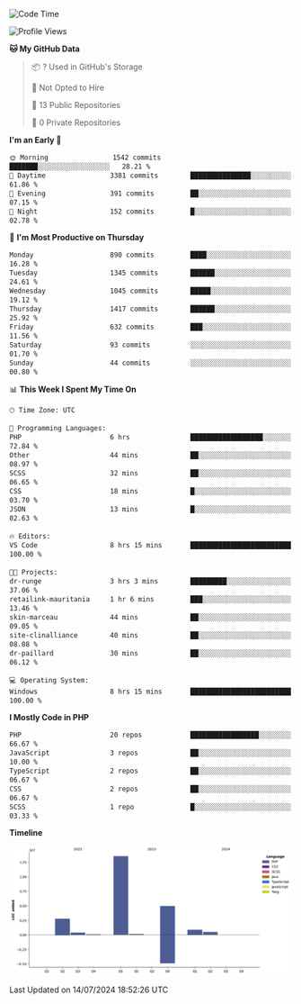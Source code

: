 <!--START_SECTION:waka-->
![Code Time](http://img.shields.io/badge/Code%20Time-1%2C758%20hrs%206%20mins-blue)

![Profile Views](http://img.shields.io/badge/Profile%20Views-0-blue)

**🐱 My GitHub Data** 

> 📦 ? Used in GitHub's Storage 
 > 
> 🚫 Not Opted to Hire
 > 
> 📜 13 Public Repositories 
 > 
> 🔑 0 Private Repositories 
 > 
**I'm an Early 🐤** 

```text
🌞 Morning                1542 commits        ███████░░░░░░░░░░░░░░░░░░   28.21 % 
🌆 Daytime                3381 commits        ███████████████░░░░░░░░░░   61.86 % 
🌃 Evening                391 commits         ██░░░░░░░░░░░░░░░░░░░░░░░   07.15 % 
🌙 Night                  152 commits         █░░░░░░░░░░░░░░░░░░░░░░░░   02.78 % 
```
📅 **I'm Most Productive on Thursday** 

```text
Monday                   890 commits         ████░░░░░░░░░░░░░░░░░░░░░   16.28 % 
Tuesday                  1345 commits        ██████░░░░░░░░░░░░░░░░░░░   24.61 % 
Wednesday                1045 commits        █████░░░░░░░░░░░░░░░░░░░░   19.12 % 
Thursday                 1417 commits        ██████░░░░░░░░░░░░░░░░░░░   25.92 % 
Friday                   632 commits         ███░░░░░░░░░░░░░░░░░░░░░░   11.56 % 
Saturday                 93 commits          ░░░░░░░░░░░░░░░░░░░░░░░░░   01.70 % 
Sunday                   44 commits          ░░░░░░░░░░░░░░░░░░░░░░░░░   00.80 % 
```


📊 **This Week I Spent My Time On** 

```text
🕑︎ Time Zone: UTC

💬 Programming Languages: 
PHP                      6 hrs               ██████████████████░░░░░░░   72.84 % 
Other                    44 mins             ██░░░░░░░░░░░░░░░░░░░░░░░   08.97 % 
SCSS                     32 mins             ██░░░░░░░░░░░░░░░░░░░░░░░   06.65 % 
CSS                      18 mins             █░░░░░░░░░░░░░░░░░░░░░░░░   03.70 % 
JSON                     13 mins             █░░░░░░░░░░░░░░░░░░░░░░░░   02.63 % 

🔥 Editors: 
VS Code                  8 hrs 15 mins       █████████████████████████   100.00 % 

🐱‍💻 Projects: 
dr-runge                 3 hrs 3 mins        █████████░░░░░░░░░░░░░░░░   37.06 % 
retailink-mauritania     1 hr 6 mins         ███░░░░░░░░░░░░░░░░░░░░░░   13.46 % 
skin-marceau             44 mins             ██░░░░░░░░░░░░░░░░░░░░░░░   09.05 % 
site-clinalliance        40 mins             ██░░░░░░░░░░░░░░░░░░░░░░░   08.08 % 
dr-paillard              30 mins             ██░░░░░░░░░░░░░░░░░░░░░░░   06.12 % 

💻 Operating System: 
Windows                  8 hrs 15 mins       █████████████████████████   100.00 % 
```

**I Mostly Code in PHP** 

```text
PHP                      20 repos            █████████████████░░░░░░░░   66.67 % 
JavaScript               3 repos             ██░░░░░░░░░░░░░░░░░░░░░░░   10.00 % 
TypeScript               2 repos             ██░░░░░░░░░░░░░░░░░░░░░░░   06.67 % 
CSS                      2 repos             ██░░░░░░░░░░░░░░░░░░░░░░░   06.67 % 
SCSS                     1 repo              █░░░░░░░░░░░░░░░░░░░░░░░░   03.33 % 
```



**Timeline**

![Lines of Code chart](https://raw.githubusercontent.com/tahar-elgunaoui/tahar-elgunaoui/main/assets/bar_graph.png)


 Last Updated on 14/07/2024 18:52:26 UTC
<!--END_SECTION:waka-->

